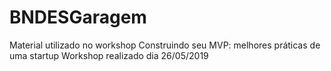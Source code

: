 # BNDESGaragem
Material utilizado no workshop Construindo seu MVP: melhores práticas de uma startup
Workshop realizado dia 26/05/2019
